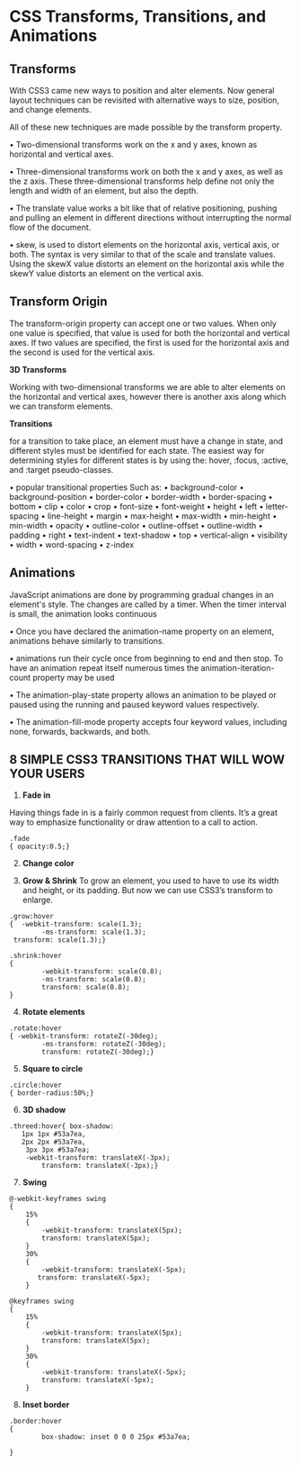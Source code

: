 # **CSS Transforms, Transitions, and Animations**

## **Transforms**

With CSS3 came new ways to position and alter elements. Now general layout techniques can be revisited with alternative ways to size, position, and change elements. 

All of these new techniques are made possible by the transform property.

•	Two-dimensional transforms work on the x and y axes, known as horizontal and vertical axes. 

•	Three-dimensional transforms work on both the x and y axes, as well as the z axis.
 These three-dimensional transforms help define not only the length and width of an element, but also the depth. 

•	The translate value works a bit like that of relative positioning, pushing and pulling an element in different directions without interrupting the normal flow of the document.

•	skew, is used to distort elements on the horizontal axis, vertical axis, or both. The syntax is very similar to that of the scale and translate values. Using the skewX value distorts an element on the horizontal axis while the skewY value distorts an element on the vertical axis. 

## **Transform Origin**

The transform-origin property can accept one or two values. When only one value is specified, that value is used for both the horizontal and vertical axes. If two values are specified, the first is used for the horizontal axis and the second is used for the vertical axis.

**3D Transforms**

Working with two-dimensional transforms we are able to alter elements on the horizontal and vertical axes, however there is another axis along which we can transform elements.


**Transitions**

for a transition to take place, an element must have a change in state, and different styles must be identified for each state. The easiest way for determining styles for different states is by using the: hover, :focus, :active, and :target pseudo-classes. 

•	popular transitional properties Such as:
•	background-color
•	background-position
•	border-color
•	border-width
•	border-spacing
•	bottom
•	clip
•	color
•	crop
•	font-size
•	font-weight
•	height
•	left
•	letter-spacing
•	line-height
•	margin
•	max-height
•	max-width
•	min-height
•	min-width
•	opacity
•	outline-color
•	outline-offset
•	outline-width
•	padding
•	right
•	text-indent
•	text-shadow
•	top
•	vertical-align
•	visibility
•	width
•	word-spacing
•	z-index

## **Animations**

JavaScript animations are done by programming gradual changes in an element's style. The changes are called by a timer. When the timer interval is small, the animation looks continuous

•	Once you have declared the animation-name property on an element, animations behave similarly to transitions.

•	animations run their cycle once from beginning to end and then stop. To have an animation repeat itself numerous times the animation-iteration-count property may be used

•	The animation-play-state property allows an animation to be played or paused using the running and paused keyword values respectively.

•	The animation-fill-mode property accepts four keyword values, including none, forwards, backwards, and both.

## **8 SIMPLE CSS3 TRANSITIONS THAT WILL WOW YOUR USERS**
 
 1. **Fade in**

Having things fade in is a fairly common request from clients. It’s a great way to emphasize functionality or draw attention to a call to action.
```
.fade
{ opacity:0.5;}
```

2. **Change color**

3. **Grow & Shrink**
To grow an element, you used to have to use its width and height, or its padding. But now we can use CSS3’s transform to enlarge.
```
.grow:hover
{  -webkit-transform: scale(1.3);
        -ms-transform: scale(1.3);
 transform: scale(1.3);}
```
```
.shrink:hover
{
        -webkit-transform: scale(0.8);
        -ms-transform: scale(0.8);
        transform: scale(0.8);
}
```
4. **Rotate elements**
```
.rotate:hover
{ -webkit-transform: rotateZ(-30deg);
        -ms-transform: rotateZ(-30deg);
        transform: rotateZ(-30deg);}
```
5. **Square to circle**
```
.circle:hover
{ border-radius:50%;}
```


6. **3D shadow**
```
.threed:hover{ box-shadow: 
   1px 1px #53a7ea,
   2px 2px #53a7ea,
    3px 3px #53a7ea;
    -webkit-transform: translateX(-3px);
        transform: translateX(-3px);}
```

7. **Swing**

```
@-webkit-keyframes swing
{
    15%
    {
        -webkit-transform: translateX(5px);
        transform: translateX(5px);
    }
    30%
    {
        -webkit-transform: translateX(-5px);
       transform: translateX(-5px);
    }

@keyframes swing
{
    15%
    {
        -webkit-transform: translateX(5px);
        transform: translateX(5px);
    }
    30%
    {
        -webkit-transform: translateX(-5px);
        transform: translateX(-5px);
    }

```

8. **Inset border**

```
.border:hover
{
        box-shadow: inset 0 0 0 25px #53a7ea;

}
```


